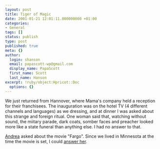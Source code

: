 ```yaml
---
layout: post
title: Tiger of Magic
date: 2001-01-21 12:01:11.000000000 +01:00
categories:
- General
tags: []
status: publish
type: post
published: true
meta: {}
author:
  login: shanson
  email: papascott-wp@gmail.com
  display_name: PapaScott
  first_name: Scott
  last_name: Hanson
excerpt: !ruby/object:Hpricot::Doc
  options: {}
---
```

<p>We just returned from Hannover, where Mama's company held a reception for their franchisees. The inauguration was on the hotel TV (4 different channels and languages) as we dressing, and at dinner I was asked about this strange and foreign ritual. One woman said that, watching without sound, the miitary parade, dark coats, somber faces and preacher looked more like a state funeral than anything else. I had no answer to that. </p>
<p><a href="http://andrea.editthispage.com/2001/01/21">Andrea</a> asked about the movie "Fargo". Since we lived in Minnesota at the time the movie is set, I could <a href="http://andrea.editthispage.com/discuss/msgReader$1708?mode=day">answer her</a>.</p>
